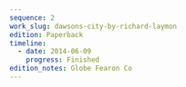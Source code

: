 ```yaml
---
sequence: 2
work_slug: dawsons-city-by-richard-laymon
edition: Paperback
timeline:
  - date: 2014-06-09
    progress: Finished
edition_notes: Globe Fearon Co
---
```

